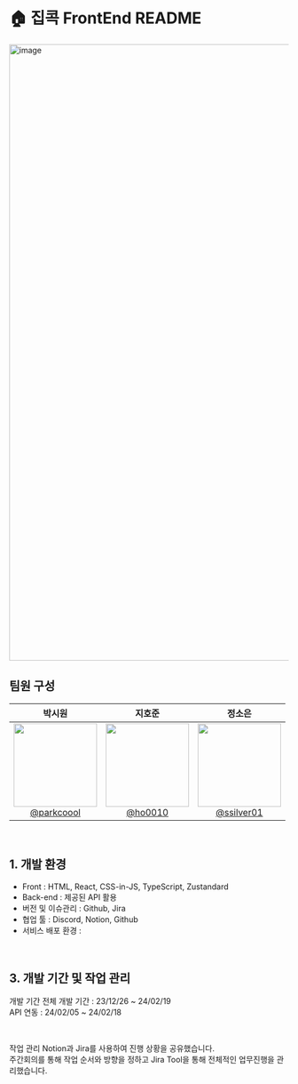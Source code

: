 # 🏠 집콕 FrontEnd README

<img width="1109" alt="image" src="https://github.com/Zip-kok/Zipkok-FrontEnd/assets/85235356/5ff7ffe6-c8f5-4e9b-a598-9850f731eb0b">


<br>

## 팀원 구성

<div align="center">


| **박시원** | **지호준** | **정소은** | 
| :------: |  :------: | :------: | 
| [<img src="https://github.com/Zip-kok/Zipkok-FrontEnd/assets/85235356/f8e2d2f4-cfe6-4baa-8435-91d4fd5f0311" height=150 width=150> <br/> @parkcoool](https://github.com/parkcoool) | [<img src="https://github.com/Zip-kok/Zipkok-FrontEnd/assets/85235356/eca0975e-d161-473d-bdcb-66d074104fe1" height=150 width=150> <br/> @ho0010](https://github.com/ho0010) | [<img src="https://github.com/Zip-kok/Zipkok-FrontEnd/assets/85235356/9c654b0f-1984-44e5-a8a3-c8f5caf96e96" height=150 width=150> <br/> @ssilver01](https://github.com/ssilver01) | 
</div>

<br>

## 1. 개발 환경

- Front : HTML, React, CSS-in-JS, TypeScript, Zustandard
- Back-end : 제공된 API 활용
- 버전 및 이슈관리 : Github, Jira
- 협업 툴 : Discord, Notion, Github
- 서비스 배포 환경 : 

<br>

## 3. 개발 기간 및 작업 관리

개발 기간
전체 개발 기간 : 23/12/26 ~ 24/02/19
<br>
API 연동 : 24/02/05 ~ 24/02/18

<br>

작업 관리
Notion과 Jira를 사용하여 진행 상황을 공유했습니다.
<br>
주간회의를 통해 작업 순서와 방향을 정하고 Jira Tool을 통해 전체적인 업무진행을 관리했습니다.



